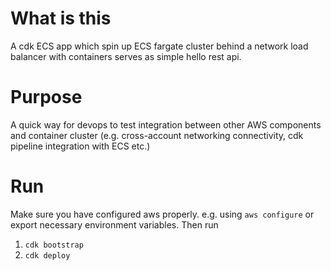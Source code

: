 # What is this
A cdk ECS app which spin up ECS fargate cluster behind a network load balancer with containers serves as simple hello rest api.
# Purpose
A quick way for devops to test integration between other AWS components and container cluster (e.g. cross-account networking connectivity, cdk pipeline integration with ECS etc.)
# Run
Make sure you have configured aws properly. e.g. using `aws configure` or export necessary environment variables.
Then run
1. `cdk bootstrap`
2. `cdk deploy`
